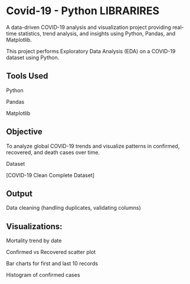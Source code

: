 # Covid-19 - Python LIBRARIRES
A data-driven COVID-19 analysis and visualization project providing real-time statistics, trend analysis, and insights using Python, Pandas, and Matplotlib.

This project performs Exploratory Data Analysis (EDA) on a COVID-19 dataset using Python.

## Tools Used

Python

Pandas

Matplotlib

## Objective

To analyze global COVID-19 trends and visualize patterns in confirmed, recovered, and death cases over time.

Dataset

[COVID-19 Clean Complete Dataset]

## Output

Data cleaning (handling duplicates, validating columns)

## Visualizations:

Mortality trend by date

Confirmed vs Recovered scatter plot

Bar charts for first and last 10 records

Histogram of confirmed cases
